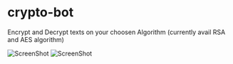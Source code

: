 # crypto-bot
Encrypt and Decrypt texts on your choosen Algorithm (currently avail RSA and AES algorithm)

![ScreenShot](https://i.ibb.co/p1sQTMs/Screenshot-42.png)
![ScreenShot](https://i.ibb.co/jzsSXFW/Screenshot-43.png)

